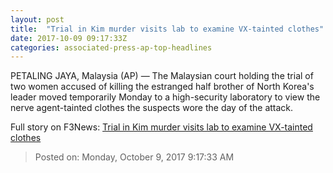 ```yaml
---
layout: post
title:  "Trial in Kim murder visits lab to examine VX-tainted clothes"
date: 2017-10-09 09:17:33Z
categories: associated-press-ap-top-headlines
---
```


PETALING JAYA, Malaysia (AP) — The Malaysian court holding the trial of two women accused of killing the estranged half brother of North Korea's leader moved temporarily Monday to a high-security laboratory to view the nerve agent-tainted clothes the suspects wore the day of the attack.


Full story on F3News: [Trial in Kim murder visits lab to examine VX-tainted clothes](http://www.f3nws.com/n/2ajzrC)

> Posted on: Monday, October 9, 2017 9:17:33 AM
